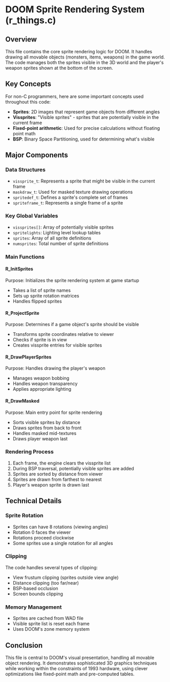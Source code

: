 # DOOM Sprite Rendering System (r_things.c)

## Overview
This file contains the core sprite rendering logic for DOOM. It handles drawing all movable objects (monsters, items, weapons) in the game world. The code manages both the sprites visible in the 3D world and the player's weapon sprites shown at the bottom of the screen.

## Key Concepts
For non-C programmers, here are some important concepts used throughout this code:
- **Sprites**: 2D images that represent game objects from different angles
- **Vissprites**: "Visible sprites" - sprites that are potentially visible in the current frame
- **Fixed-point arithmetic**: Used for precise calculations without floating point math
- **BSP**: Binary Space Partitioning, used for determining what's visible

## Major Components

### Data Structures
- `vissprite_t`: Represents a sprite that might be visible in the current frame
- `maskdraw_t`: Used for masked texture drawing operations
- `spritedef_t`: Defines a sprite's complete set of frames
- `spriteframe_t`: Represents a single frame of a sprite

### Key Global Variables
- `vissprites[]`: Array of potentially visible sprites
- `spritelights`: Lighting level lookup tables
- `sprites`: Array of all sprite definitions
- `numsprites`: Total number of sprite definitions

### Main Functions

#### R_InitSprites
Purpose: Initializes the sprite rendering system at game startup
- Takes a list of sprite names
- Sets up sprite rotation matrices
- Handles flipped sprites

#### R_ProjectSprite
Purpose: Determines if a game object's sprite should be visible
- Transforms sprite coordinates relative to viewer
- Checks if sprite is in view
- Creates vissprite entries for visible sprites

#### R_DrawPlayerSprites
Purpose: Handles drawing the player's weapon
- Manages weapon bobbing
- Handles weapon transparency
- Applies appropriate lighting

#### R_DrawMasked
Purpose: Main entry point for sprite rendering
- Sorts visible sprites by distance
- Draws sprites from back to front
- Handles masked mid-textures
- Draws player weapon last

### Rendering Process
1. Each frame, the engine clears the vissprite list
2. During BSP traversal, potentially visible sprites are added
3. Sprites are sorted by distance from viewer
4. Sprites are drawn from farthest to nearest
5. Player's weapon sprite is drawn last

## Technical Details

### Sprite Rotation
- Sprites can have 8 rotations (viewing angles)
- Rotation 0 faces the viewer
- Rotations proceed clockwise
- Some sprites use a single rotation for all angles

### Clipping
The code handles several types of clipping:
- View frustum clipping (sprites outside view angle)
- Distance clipping (too far/near)
- BSP-based occlusion
- Screen bounds clipping

### Memory Management
- Sprites are cached from WAD file
- Visible sprite list is reset each frame
- Uses DOOM's zone memory system

## Conclusion
This file is central to DOOM's visual presentation, handling all movable object rendering. It demonstrates sophisticated 3D graphics techniques while working within the constraints of 1993 hardware, using clever optimizations like fixed-point math and pre-computed tables.
